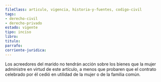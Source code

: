 ```yaml
---
fileClass: articulo, vigencia, historia-y-fuentes, codigo-civil
tags:
- derecho-civil
- derecho-privado
estado: vigente
tipo: inciso
libro:
titulo:
parrafo:
corriente-juridica:
---
```

Los acreedores del marido no tendrán acción sobre los bienes que la mujer administre en virtud de este artículo, a menos que probaren que el contrato celebrado por él cedió en utilidad de la mujer o de la familia común.